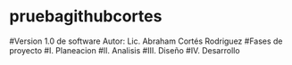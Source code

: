 # pruebagithubcortes

#Version 1.0 de software Autor: Lic. Abraham Cortés Rodriguez
#Fases de proyecto
#I. Planeacion
#II. Analisis
#III. Diseño
#IV. Desarrollo
